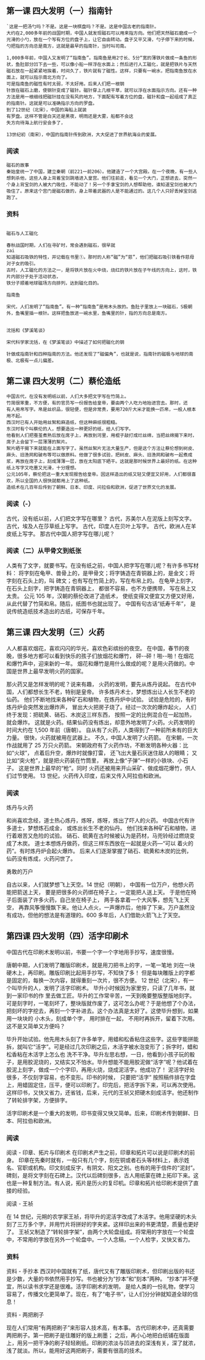 ## 第一课 四大发明（一）指南针

```
`这是一把汤勺吗？不是。这是一块棋盘吗？不是。这是中国古老的指南针。
大约在2,000多年前的战国时期，中国人就发现磁石可以用来指方向。他们把天然磁石磨成一个光滑的小勺，放在一个写有方位的盘子上，让它自由转动。盘子又平又滑，勺子停下来的时候，勺把指的方向总是南方，这就是最早的指南针，当时叫司南。

1,000多年前，中国人又发明了“指南鱼”。指南鱼是用2寸长、5分“宽的薄铁片做成一条鱼的形状，鱼肚部分凹下去一些，可以像小船一样浮在水面上；然后进行人工磁化，就是把铁片与天然磁石放在一起紧紧地挨着，时间久了，铁片就有了磁性。这样，只要有一碗水，把指南鱼放在水面上，就可以指示南北方向了。
可是指南鱼的磁性有时太弱，不太好用。后来人们把一根钢
针放在磁石上磨，使钢针变成了磁针。磁针穿上几根干草，就可以浮在水面指示方向。还有一种方法是用一根细线把磁针挂在没有风的地方，下面配有写着方位的盘，磁针和盘一起组成了真正的指南针。这就是可以准确指示方向的罗盘。
到了12世纪（北宋），中国的海船上就装
有罗盘。这样不管是白天还是黑夜，明雨还是大雾，船都不会这
失方向待海上航行安会多了，

13世纪初（南宋），中国的指南针传到欧洲，大大促进了世界航海业的爱展。
```

### 阅读

```
磁石的故事
秦始皇统一了中国，建立秦朝（前221一前206）。他建造了一个大宫殿。在一个夜晚，有一些人想刺杀他，这些人身上背着宝剑跳墙进入皇宫。他们往前走，看见一个大门，正想进去，突然一个身上背宝剑的人被大门吸住，不能动了！另一个手拿宝剑的人想帮助他，谁知道宝剑也被大门吸住了。原来这个宫门是磁石做的，身上带着武器的人是不能通过的。这几个人只好丢掉宝剑逃跑了。
```

### 资料

```

磁石与人工磁化

春秋战国时期，人们在寻矿时，常会遇到磁石，很早就
zai
知道磁石吸铁的特性，并记载在书里①。那时的人称“磁”为“慈”，他们把磁石吸引铁看作慈母对子女的吸引。
古时，人工磁化的方法之一，是将铁片放在火中烧，烧红的铁片放在子午线的方向上，这时，铁片内部分子处于活动状态，
铁分子顺着地球磁场方向排列，达到磁化目的。
```

```
指南鱼

宋代，人们发明了“指南鱼”。有一种“指南鱼”是用木头故的。鱼肚子里放上一块磁石，S极朝外，鱼嘴里插一根针。这样把鱼放进一碗水里，鱼嘴里的针，指的方向总是南方。
```

```

沈括和《梦溪笔谈》

宋代科学家沈括，在《梦溪笔谈》中描述了如何把磁化的钢

针做成指南针和四种指南的方法。他还发现了“磁偏角”，也就是说，指南针的磁极与地球的南极、北极有一点儿偏差。
```

## 第二课 四大发明（二）蔡伦造纸

```
中国古代，在没有发明纸以前，人们大多把文字写在竹简上。
竹简很笨重，不方便，有的官员写一份报告给皇帝，要由两个人吃力地抬进宫去。那时，还
有人用帛写字。帛是丝织品，很轻便，但是非常贵，要用720斤大米才能换一匹帛，一般人根本用不起。
西汉时已有人开始用丝絮和麻造纸，但这种麻纸很粗糙。
东汉时有个叫蔡伦的人，想要造出一种更好的纸，给人们写字。
他看到人们把蚕茧煮熟后放在席子上，再放到河里，用棍子敲打成烂丝绵，当把丝绵揭下来时，席子上会留下一层薄薄的絮片。
絮片晒干揭下来就能在上面写字了。虽然丝絮片无法大量生产，但是这个方法让蔡伦想到树皮、麻头、旧渔网和破布等可以做原料。他做了很多试验，把树皮、麻头、旧渔网和破布一起煮成浆，再放在席子上，刮成薄薄一层，放在太阳底下晒干。这就是那时候世界上最好的纸。在这种纸上写字又吃墨又光滑，十分理想。
公元105年，蔡伦把这一重大发现报告给皇帝。因这样造出的纸又轻又便宜又好用，人们都很喜欢，所以全国的人很快就都用上了这种纸。
造纸术在几百年后传到了朝鲜、日本、印度、问拉伯和欧洲，促进了世界文化的发展。
```

### 阅读（-）

古代，没有纸以前，人们把文字写在哪里？
古代，苏美尔人在泥版上刻写文字。
古代，埃及人在莎草纸上写字。
古代，印度人在贝叶上写字。
古代，欧洲人在羊皮纸上写字。
那古代中国人把字写在哪儿呢？

### 阅读（二）从甲骨文到纸张

人类有了文字，就要书写。在没有纸之前，中国人把字写在哪儿呢？有许多书写材料：
将字刻在龟甲、兽骨上的，是甲骨文；将字铸造在青铜器上的，是金文；将字刻在石头上的，叫
碑文；也有写在竹简上的，写在布帛上的。
在龟甲上刻字，在石头上刻字，把字铸造在青铜器上，
都很不容易，也不方便携带，
写在帛上又太贵。
公元 105 年，汉朝的蔡伦改进了造纸术，
使纸变得又便宜又方便又好用，
从此代替了竹简和帛。随后，纸图书也就出现了。
中国有句古话“纸寿千年”，
是说传统造纸技术造出的古纸，可保存千年。

## 第三课 四大发明（三）火药

人人都喜欢烟花，喜欢闪闪的华光，喜欢色彩缤纷的夜空。
在中国，春节的夜晚，很多地方都可以看到快乐的孩子们放烟花和爆竹，
砰--砰！啪--啪！在烟花和爆竹声中，迎来新的一年。
烟花和爆竹是用什么做成的呢？是用火药做的。中国是世界上最早发明火药的国家。

那火药又是怎样发明的呢？说来有趣，
火药的发明，要先从炼丹说起。
在古代中国，人们都想长生不老，特别是皇帝。
许多炼丹术士，梦想炼出让人长生不老的仙药。
他们不断地找来各种矿石和植物，在炼丹炉中试验。
试验是危险的，有时炼丹炉会突然发出爆炸声，
冒出大火把房子烧了。经过一次次的爆炸起火，
人们终于发现：把硫黄、硝石、木炭这三样东西，
按照一定的比例混合在一起加热，就会爆炸。
这就是火药。结果仙药没有炼出，却意外地发明了火药。火药发明的时间大约在 1,500 年前（唐朝）。
自从有了火药，人类得到了一种前所未有的巨大力量。
很快，火药就被用在武器上。
不久，中国人发明了火药箭。
在宋朝，一次作战就用了 25 万只火药箭。
宋朝政府有了火药作坊，不断发明各种火器：比如“火球”，
点着后升空，爆炸时就像打雷，
还飞出大量石灰迷住敌人的眼睛；
又比如“突火枪”，就是把火药装在竹筒里，
再放上像“子弹”一样的小铁块、小石子。
这是世界上最早的“枪”。同时
火药还被用来开山采矿、做成烟花爆竹，供人们过节使用。
13 世纪，火药传入印度，后来又传入阿拉伯和欧洲。

### 阅读

炼丹与火药

和尚喜欢念经，道士热心炼丹，炼呀，炼呀，炼出了吓人的火药。
中国古代有许多道士，梦想炼石成金，
或炼出长生不老的仙丹。
他们找来各种矿石和植物，进行着艰苦又危险的试验。
硝石、硫黄在古时候被认为是药材，马兜铃经过燃烧变成了木炭。
道士本想炼丹做药，但这三样东西放在一起就是火药—“可以
着火的药”。有时炼丹炉会起火爆炸。
后来人们逐渐掌握了硝石、硫黄和木炭的比例，
仙药没有炼成，火药问世了。

勇敢的万户

自古以来，人们就梦想飞上天空。14 世纪（明朝），
中国有一位万户，他想火药能把箭送上天，
要是把很多的火药绑在椅子上，一定能把人送上天。
于是他在椅子后面装了许多火药，自己坐在椅子上，
两手各拿着一个大风筝，想先飞上天空，
再靠风筝慢慢飘下来。他让人点火，一声爆炸后，他摔了下来。万户虽然没有成功，但他的想法是有道理的。600 多年后，人们借助火箭飞上了天空。

## 第四课 四大发明（四）活字印刷术

中国古代在印刷术发明以前，书要一个字一个字地用手抄写，速度很慢。

唐朝中期，人们发明了雕版印刷术，就是用刀把书上的字，一笔一笔地
刘在一块硬木上，再印刷。雕版印刷比起用手抄写，不知快了多！
但是每块雕版上的字都是固定的，每换一次内容，就得重刻一次片，很不方便。
12 世纪（北宋），有一个叫毕升的人，发明了活字印刷术。
毕升小时候因为家里穷，只读了几年书，就到一家印书的作
里去做工匠。毕升的工作常辛苦，一天到晚要整版整版地刻字。可是刻字时，一笔刻坏了，整块版就作废了，这可怎么办呢？于是他想了个办法，把刻坏的字挖去，再刻一个字补进去。这个办法真是太好了。这使毕升想到，如果用一块块的
小木头，刻成单个字，
用时排在一起，
不用时再拆开，留着下次用。
这不是又简单又方便吗？

毕升开始试验。他先用木头刻了许多单字，用蜡和松香粘住这些字。这些字能拼能拆，就叫它“活字”。可是经过几次印刷之后，木活字被水泡变形了；拆字时，蜡和松香粘在木活字上怎么也
洗不干净。毕升左思右想，一日，他看到小孩子玩的骰子，是用胶泥烧的，又结实又不怕水。毕升想能不能用胶泥做“活字”呢？他试着在胶泥上刻字，做成一个个字印，再用火烧，烧成泥活字。他成功了！
泥活字好处很多，不仅刻字容易，也不变形。印书的时候，
只要把“活字” 按照稿件排在字盘上，用蜡固定住，压平，便可以印刷了。印完后，把活字拆下来，可以再次使用。这样印书，又快又省力，还省钱，后来，元代的王祯又把硬木刻成活字。他还制作了转轮排字架，方便排字。

活字印刷术是一个重大的发明，印书变得又快又简单。后来，印刷术传到朝鲜、日本、阿拉伯和欧洲。

### 阅读

阅读 - 印章、拓片与印刷术
在印刷术产生之前，印章和拓片可以说是印刷术的前身。
印章在先秦时就有，一般只有几个字，刻在铜或者石头等材料上，表示姓名、官职或机构。印文刻成反字，有阴文、阳文之别。也有的用于信件的“泥封”。
碑刻，是将文字刻在石碑上。汉代以后碑刻很多，古人用纸蒙在碑上拓印下来。这也是一种复制方法。有人说，拓片是历火的复印机。印章和拓片给印刷术提供了直接的经验。

阅读 - 王祯

在 14 世纪，元朔的农学家王祯，将毕升的泥活字改成了木活字。他用坚硬的木头刻了三万多个字，并用竹片将拼好的字夹紧。这样印出来的书更清楚，质量也更好了。
王祯又制造了“转轮排字架”，由两个大轮盘组成。将常用的字放在一个轮盘中，不常用的字放在另外一个轮盘中。一个人念稿，一个人检字，又快又省力。

### 资料

资料 - 手抄本
西汉时中国就有了纸，唐代又有了雕版印刷术，但印刷出版的书还是少数，大量的书依然用手抄写。书也被分为“抄本”和“刻本”两种。
“抄本”并不便宜，所以读书求学还是很难。活字印刷术的发明，
是给人类的一份礼物，使学习容易了，传播文化更简单了。现在，有了“电子书”，让人们分分钟就知道全球的信息！

资料 - 两把刷子

现在人们常用“有两把刷子”来形容人技术高，有本事。
古代印刷术中，还真需要两把刷子。第一把刷子是往雕好的版上刷墨；
之后，再小心地把白纸铺在版面上，用另一把干净的刷子轻轻刷纸。印刷的浓淡与凹进去的深浅有关，深了就浓，浅了就淡。所以，能用好这两把刷子，需要有很高的技术。

##

